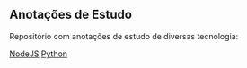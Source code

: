 ## Anotações de Estudo

Repositório com anotações de estudo de diversas tecnologia:

[NodeJS](https://github.com/emanuel-jose/notes/blob/master/node-notations.md)
[Python](https://github.com/emanuel-jose/notes/blob/master/py-notations.md)
